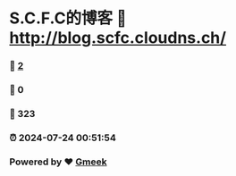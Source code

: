 # S.C.F.C的博客 :link: http://blog.scfc.cloudns.ch/ 
### :page_facing_up: [2](http://blog.scfc.cloudns.ch//tag.html) 
### :speech_balloon: 0 
### :hibiscus: 323 
### :alarm_clock: 2024-07-24 00:51:54 
### Powered by :heart: [Gmeek](https://github.com/Meekdai/Gmeek)
